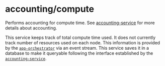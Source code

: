 # accounting/compute

Performs accounting for compute time. See
[accounting-service](../accounting-service/README.md) for more details about
accounting.

This service keeps track of total compute time used. It does not currently
track number of resources used on each node. This information is provided by
the [`app-orchestrator`](../app-orchestrator-service) via an event stream.
This service saves it in a database to make it queryable following the
interface established by the [`accounting-service`](../accounting-service).
